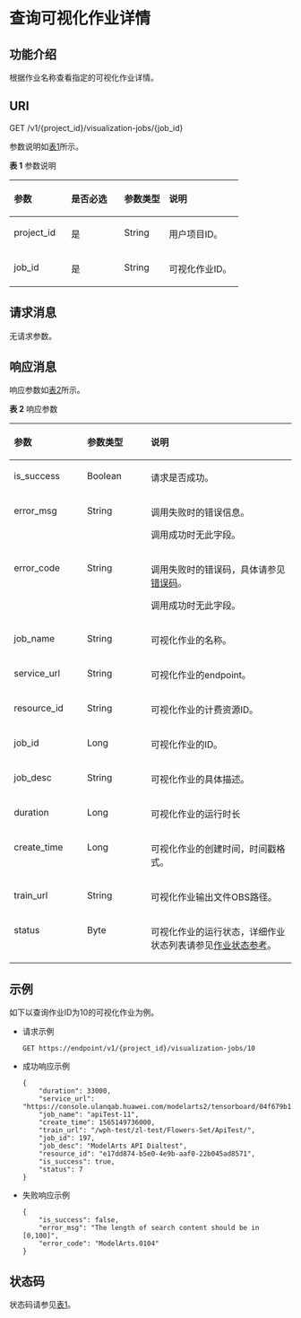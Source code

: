 # 查询可视化作业详情<a name="modelarts_03_0066"></a>

## 功能介绍<a name="section694510305355"></a>

根据作业名称查看指定的可视化作业详情。

## URI<a name="section20261580353"></a>

GET /v1/\{project\_id\}/visualization-jobs/\{job\_id\}

参数说明如[表1](#table569625523811)所示。

**表 1**  参数说明

<a name="table569625523811"></a>
<table><thead align="left"><tr id="row169945510386"><th class="cellrowborder" valign="top" width="25%" id="mcps1.2.5.1.1"><p id="p370019557384"><a name="p370019557384"></a><a name="p370019557384"></a>参数</p>
</th>
<th class="cellrowborder" valign="top" width="23.119999999999997%" id="mcps1.2.5.1.2"><p id="p2702115512388"><a name="p2702115512388"></a><a name="p2702115512388"></a>是否必选</p>
</th>
<th class="cellrowborder" valign="top" width="19.55%" id="mcps1.2.5.1.3"><p id="p1704955163819"><a name="p1704955163819"></a><a name="p1704955163819"></a>参数类型</p>
</th>
<th class="cellrowborder" valign="top" width="32.33%" id="mcps1.2.5.1.4"><p id="p23681614151847"><a name="p23681614151847"></a><a name="p23681614151847"></a>说明</p>
</th>
</tr>
</thead>
<tbody><tr id="row187062555388"><td class="cellrowborder" valign="top" width="25%" headers="mcps1.2.5.1.1 "><p id="p570711558389"><a name="p570711558389"></a><a name="p570711558389"></a>project_id</p>
</td>
<td class="cellrowborder" valign="top" width="23.119999999999997%" headers="mcps1.2.5.1.2 "><p id="p4813935511624"><a name="p4813935511624"></a><a name="p4813935511624"></a>是</p>
</td>
<td class="cellrowborder" valign="top" width="19.55%" headers="mcps1.2.5.1.3 "><p id="p147095558384"><a name="p147095558384"></a><a name="p147095558384"></a>String</p>
</td>
<td class="cellrowborder" valign="top" width="32.33%" headers="mcps1.2.5.1.4 "><p id="p4972959911831"><a name="p4972959911831"></a><a name="p4972959911831"></a>用户项目ID。</p>
</td>
</tr>
<tr id="row11263047124417"><td class="cellrowborder" valign="top" width="25%" headers="mcps1.2.5.1.1 "><p id="p1263144710445"><a name="p1263144710445"></a><a name="p1263144710445"></a>job_id</p>
</td>
<td class="cellrowborder" valign="top" width="23.119999999999997%" headers="mcps1.2.5.1.2 "><p id="p2118234711624"><a name="p2118234711624"></a><a name="p2118234711624"></a>是</p>
</td>
<td class="cellrowborder" valign="top" width="19.55%" headers="mcps1.2.5.1.3 "><p id="p426344719446"><a name="p426344719446"></a><a name="p426344719446"></a>String</p>
</td>
<td class="cellrowborder" valign="top" width="32.33%" headers="mcps1.2.5.1.4 "><p id="p2263247174418"><a name="p2263247174418"></a><a name="p2263247174418"></a>可视化作业ID。</p>
</td>
</tr>
</tbody>
</table>

## 请求消息<a name="section722833995517"></a>

无请求参数。

## 响应消息<a name="section54078976"></a>

响应参数如[表2](#table6495326155010)所示。

**表 2**  响应参数

<a name="table6495326155010"></a>
<table><thead align="left"><tr id="row5494926185016"><th class="cellrowborder" valign="top" width="25.929999999999996%" id="mcps1.2.4.1.1"><p id="p5492172695012"><a name="p5492172695012"></a><a name="p5492172695012"></a>参数</p>
</th>
<th class="cellrowborder" valign="top" width="22.58%" id="mcps1.2.4.1.2"><p id="p44936269505"><a name="p44936269505"></a><a name="p44936269505"></a>参数类型</p>
</th>
<th class="cellrowborder" valign="top" width="51.49%" id="mcps1.2.4.1.3"><p id="p10120191554012"><a name="p10120191554012"></a><a name="p10120191554012"></a>说明</p>
</th>
</tr>
</thead>
<tbody><tr id="row13792254191"><td class="cellrowborder" valign="top" width="25.929999999999996%" headers="mcps1.2.4.1.1 "><p id="p2530905217407"><a name="p2530905217407"></a><a name="p2530905217407"></a>is_success</p>
</td>
<td class="cellrowborder" valign="top" width="22.58%" headers="mcps1.2.4.1.2 "><p id="p2536505617407"><a name="p2536505617407"></a><a name="p2536505617407"></a>Boolean</p>
</td>
<td class="cellrowborder" valign="top" width="51.49%" headers="mcps1.2.4.1.3 "><p id="p4130369517407"><a name="p4130369517407"></a><a name="p4130369517407"></a>请求是否成功。</p>
</td>
</tr>
<tr id="row16495526105016"><td class="cellrowborder" valign="top" width="25.929999999999996%" headers="mcps1.2.4.1.1 "><p id="p149419264504"><a name="p149419264504"></a><a name="p149419264504"></a>error_msg</p>
</td>
<td class="cellrowborder" valign="top" width="22.58%" headers="mcps1.2.4.1.2 "><p id="p1049522615015"><a name="p1049522615015"></a><a name="p1049522615015"></a>String</p>
</td>
<td class="cellrowborder" valign="top" width="51.49%" headers="mcps1.2.4.1.3 "><p id="p93441345174210"><a name="p93441345174210"></a><a name="p93441345174210"></a>调用失败时的错误信息。</p>
<p id="p17495152635015"><a name="p17495152635015"></a><a name="p17495152635015"></a>调用成功时无此字段。</p>
</td>
</tr>
<tr id="row349515264509"><td class="cellrowborder" valign="top" width="25.929999999999996%" headers="mcps1.2.4.1.1 "><p id="p16495132665014"><a name="p16495132665014"></a><a name="p16495132665014"></a>error_code</p>
</td>
<td class="cellrowborder" valign="top" width="22.58%" headers="mcps1.2.4.1.2 "><p id="p9495926155011"><a name="p9495926155011"></a><a name="p9495926155011"></a>String</p>
</td>
<td class="cellrowborder" valign="top" width="51.49%" headers="mcps1.2.4.1.3 "><p id="p6794189104212"><a name="p6794189104212"></a><a name="p6794189104212"></a>调用失败时的错误码，具体请参见<a href="错误码.md">错误码</a>。</p>
<p id="p4896890711131"><a name="p4896890711131"></a><a name="p4896890711131"></a>调用成功时无此字段。</p>
</td>
</tr>
<tr id="row112646410564"><td class="cellrowborder" valign="top" width="25.929999999999996%" headers="mcps1.2.4.1.1 "><p id="p5106217311735"><a name="p5106217311735"></a><a name="p5106217311735"></a>job_name</p>
</td>
<td class="cellrowborder" valign="top" width="22.58%" headers="mcps1.2.4.1.2 "><p id="p4239538711735"><a name="p4239538711735"></a><a name="p4239538711735"></a>String</p>
</td>
<td class="cellrowborder" valign="top" width="51.49%" headers="mcps1.2.4.1.3 "><p id="p1147433311735"><a name="p1147433311735"></a><a name="p1147433311735"></a>可视化作业的名称。</p>
</td>
</tr>
<tr id="row1385172710575"><td class="cellrowborder" valign="top" width="25.929999999999996%" headers="mcps1.2.4.1.1 "><p id="p766713111735"><a name="p766713111735"></a><a name="p766713111735"></a>service_url</p>
</td>
<td class="cellrowborder" valign="top" width="22.58%" headers="mcps1.2.4.1.2 "><p id="p1705789711735"><a name="p1705789711735"></a><a name="p1705789711735"></a>String</p>
</td>
<td class="cellrowborder" valign="top" width="51.49%" headers="mcps1.2.4.1.3 "><p id="p3951239111735"><a name="p3951239111735"></a><a name="p3951239111735"></a>可视化作业的endpoint。</p>
</td>
</tr>
<tr id="row184951555165111"><td class="cellrowborder" valign="top" width="25.929999999999996%" headers="mcps1.2.4.1.1 "><p id="p74951955205110"><a name="p74951955205110"></a><a name="p74951955205110"></a>resource_id</p>
</td>
<td class="cellrowborder" valign="top" width="22.58%" headers="mcps1.2.4.1.2 "><p id="p7495125510519"><a name="p7495125510519"></a><a name="p7495125510519"></a>String</p>
</td>
<td class="cellrowborder" valign="top" width="51.49%" headers="mcps1.2.4.1.3 "><p id="p5496145513513"><a name="p5496145513513"></a><a name="p5496145513513"></a>可视化作业的计费资源ID。</p>
</td>
</tr>
<tr id="row1486169145216"><td class="cellrowborder" valign="top" width="25.929999999999996%" headers="mcps1.2.4.1.1 "><p id="p78615955214"><a name="p78615955214"></a><a name="p78615955214"></a>job_id</p>
</td>
<td class="cellrowborder" valign="top" width="22.58%" headers="mcps1.2.4.1.2 "><p id="p1186149145219"><a name="p1186149145219"></a><a name="p1186149145219"></a>Long</p>
</td>
<td class="cellrowborder" valign="top" width="51.49%" headers="mcps1.2.4.1.3 "><p id="p128614975218"><a name="p128614975218"></a><a name="p128614975218"></a>可视化作业的ID。</p>
</td>
</tr>
<tr id="row182976613523"><td class="cellrowborder" valign="top" width="25.929999999999996%" headers="mcps1.2.4.1.1 "><p id="p1029846165212"><a name="p1029846165212"></a><a name="p1029846165212"></a>job_desc</p>
</td>
<td class="cellrowborder" valign="top" width="22.58%" headers="mcps1.2.4.1.2 "><p id="p4298136145216"><a name="p4298136145216"></a><a name="p4298136145216"></a>String</p>
</td>
<td class="cellrowborder" valign="top" width="51.49%" headers="mcps1.2.4.1.3 "><p id="p102981368527"><a name="p102981368527"></a><a name="p102981368527"></a>可视化作业的具体描述。</p>
</td>
</tr>
<tr id="row6374824520"><td class="cellrowborder" valign="top" width="25.929999999999996%" headers="mcps1.2.4.1.1 "><p id="p637462125218"><a name="p637462125218"></a><a name="p637462125218"></a>duration</p>
</td>
<td class="cellrowborder" valign="top" width="22.58%" headers="mcps1.2.4.1.2 "><p id="p5374162135213"><a name="p5374162135213"></a><a name="p5374162135213"></a>Long</p>
</td>
<td class="cellrowborder" valign="top" width="51.49%" headers="mcps1.2.4.1.3 "><p id="p13749235213"><a name="p13749235213"></a><a name="p13749235213"></a>可视化作业的运行时长</p>
</td>
</tr>
<tr id="row7568357115415"><td class="cellrowborder" valign="top" width="25.929999999999996%" headers="mcps1.2.4.1.1 "><p id="p14568155715411"><a name="p14568155715411"></a><a name="p14568155715411"></a>create_time</p>
</td>
<td class="cellrowborder" valign="top" width="22.58%" headers="mcps1.2.4.1.2 "><p id="p10568857175413"><a name="p10568857175413"></a><a name="p10568857175413"></a>Long</p>
</td>
<td class="cellrowborder" valign="top" width="51.49%" headers="mcps1.2.4.1.3 "><p id="p15568185711540"><a name="p15568185711540"></a><a name="p15568185711540"></a>可视化作业的创建时间，时间戳格式。</p>
</td>
</tr>
<tr id="row3724153205512"><td class="cellrowborder" valign="top" width="25.929999999999996%" headers="mcps1.2.4.1.1 "><p id="p772453115517"><a name="p772453115517"></a><a name="p772453115517"></a>train_url</p>
</td>
<td class="cellrowborder" valign="top" width="22.58%" headers="mcps1.2.4.1.2 "><p id="p672416315557"><a name="p672416315557"></a><a name="p672416315557"></a>String</p>
</td>
<td class="cellrowborder" valign="top" width="51.49%" headers="mcps1.2.4.1.3 "><p id="p187241730559"><a name="p187241730559"></a><a name="p187241730559"></a>可视化作业输出文件OBS路径。</p>
</td>
</tr>
<tr id="row159660105516"><td class="cellrowborder" valign="top" width="25.929999999999996%" headers="mcps1.2.4.1.1 "><p id="p659618045517"><a name="p659618045517"></a><a name="p659618045517"></a>status</p>
</td>
<td class="cellrowborder" valign="top" width="22.58%" headers="mcps1.2.4.1.2 "><p id="p15961003556"><a name="p15961003556"></a><a name="p15961003556"></a>Byte</p>
</td>
<td class="cellrowborder" valign="top" width="51.49%" headers="mcps1.2.4.1.3 "><p id="p1059618065510"><a name="p1059618065510"></a><a name="p1059618065510"></a>可视化作业的运行状态，详细作业状态列表请参见<a href="作业状态参考.md">作业状态参考</a>。</p>
</td>
</tr>
</tbody>
</table>

## 示例<a name="section19267121218210"></a>

如下以查询作业ID为10的可视化作业为例。

-   请求示例

    ```
    GET https://endpoint/v1/{project_id}/visualization-jobs/10
    ```


-   成功响应示例

    ```
    {
        "duration": 33000,
        "service_url": "https://console.ulanqab.huawei.com/modelarts2/tensorboard/04f679b17380d32a2f32c00335c4b5ba/197/",
        "job_name": "apiTest-11",
        "create_time": 1565149736000,
        "train_url": "/wph-test/zl-test/Flowers-Set/ApiTest/",
        "job_id": 197,
        "job_desc": "ModelArts API Dialtest",
        "resource_id": "e17dd874-b5e0-4e9b-aaf0-22b045ad8571",
        "is_success": true,
        "status": 7
    }
    ```

-   失败响应示例

    ```
    {
        "is_success": false,
        "error_msg": "The length of search content should be in [0,100]",
        "error_code": "ModelArts.0104"
    }
    ```


## 状态码<a name="section16342114917109"></a>

状态码请参见[表1](状态码.md#table1450010510213)。

